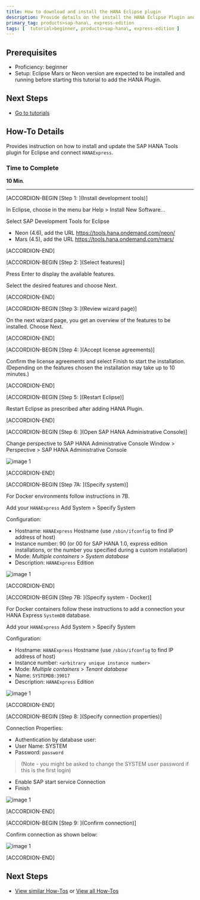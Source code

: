 ```yaml
---
title: How to download and install the HANA Eclipse plugin
description: Provide details on the install the HANA Eclipse Plugin and setup for using Eclipse to connect to HANAExpress.
primary_tag: products>sap-hana\, express-edition
tags: [  tutorial>beginner, products>sap-hana\, express-edition ]
---
```

## Prerequisites  
- Proficiency: beginner
- Setup: Eclipse Mars or Neon version are expected to be installed and running before starting this tutorial to add the HANA Plugin.

## Next Steps
- [Go to tutorials](http://www.sap.com/developer/tutorials.html)

## How-To Details
Provides instruction on how to install and update the SAP HANA Tools plugin for Eclipse and connect `HANAExpress`.

### Time to Complete
**10 Min**.

---

[ACCORDION-BEGIN [Step 1: ](Install development tools)]

In Eclipse, choose in the menu bar Help > Install New Software...

Select SAP Development Tools for Eclipse

- Neon (4.6), add the URL <https://tools.hana.ondemand.com/neon/>
- Mars (4.5), add the URL <https://tools.hana.ondemand.com/mars/>


[ACCORDION-END]

[ACCORDION-BEGIN [Step 2: ](Select features)]

Press Enter to display the available features.

Select the desired features and choose Next.


[ACCORDION-END]

[ACCORDION-BEGIN [Step 3: ](Review wizard page)]

On the next wizard page, you get an overview of the features to be installed. Choose Next.


[ACCORDION-END]

[ACCORDION-BEGIN [Step 4: ](Accept license agreements)]

Confirm the license agreements and select Finish to start the installation. (Depending on the features chosen the installation may take up to 10 minutes.)


[ACCORDION-END]

[ACCORDION-BEGIN [Step 5: ](Restart Eclipse)]

Restart Eclipse as prescribed after adding HANA Plugin.


[ACCORDION-END]

[ACCORDION-BEGIN [Step 6: ](Open SAP HANA Administrative Console)]

Change perspective to SAP HANA Administrative Console Window > Perspective > SAP HANA Administrative Console

![image 1](four.png)


[ACCORDION-END]

[ACCORDION-BEGIN [Step 7A: ](Specify system)]

For Docker environments follow instructions in 7B.

Add your `HANAExpress` Add System > Specify System

Configuration:

- Hostname: `HANAExpress` Hostname (use `/sbin/ifconfig` to find IP address of host)
- Instance number: 90 (or 00 for SAP HANA 1.0, express edition installations, or the number you specified during a custom installation)
- Mode: _Multiple containers_ > _System database_
- Description: `HANAExpress` Edition

![image 1](new_system.png)

[ACCORDION-END]

[ACCORDION-BEGIN [Step 7B: ](Specify system - Docker)]

For Docker containers follow these instructions to add a connection your HANA Express `SystemDB` database.

Add your `HANAExpress` Add System > Specify System

Configuration:

- Hostname: `HANAExpress` Hostname (use `/sbin/ifconfig` to find IP address of host)
- Instance number: `<arbitrary unique instance number>`
- Mode: _Multiple containers_ > _Tenant database_
- Name: `SYSTEMDB:39017`
- Description: `HANAExpress` Edition

![image 1](new_system_docker.png)

[ACCORDION-END]

[ACCORDION-BEGIN [Step 8: ](Specify connection properties)]

Connection Properties:

- Authentication by database user:
- User Name: SYSTEM
- Password: `password`

>(Note - you might be asked to change the SYSTEM user password if this is the first login)

- Enable SAP start service Connection
- Finish

![image 1](two.png)


[ACCORDION-END]

[ACCORDION-BEGIN [Step 9: ](Confirm connection)]

Confirm connection as shown below:

![image 1](three.png)


[ACCORDION-END]


## Next Steps
- [View similar How-Tos](http://www.sap.com/developer/tutorials.html) or [View all How-Tos](http://www.sap.com/developer/tutorials.html)
